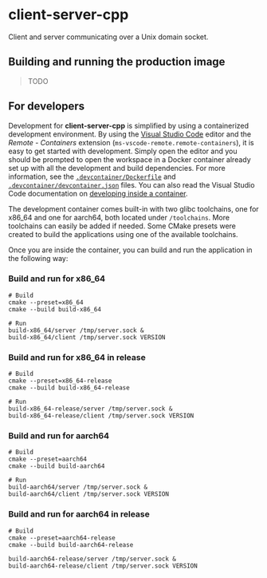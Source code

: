 # client-server-cpp

Client and server communicating over a Unix domain socket.

## Building and running the production image

> TODO

## For developers

Development for **client-server-cpp** is simplified by using a containerized development environment. By using the [Visual Studio Code](https://code.visualstudio.com/) editor and the _Remote - Containers_ extension (`ms-vscode-remote.remote-containers`), it is easy to get started with development. Simply open the editor and you should be prompted to open the workspace in a Docker container already set up with all the development and build dependencies. For more information, see the [`.devcontainer/Dockerfile`](.devcontainer/Dockerfile) and [`.devcontainer/devcontainer.json`](.devcontainer/devcontainer.json) files. You can also read the Visual Studio Code documentation on [developing inside a container](https://code.visualstudio.com/docs/remote/containers).

The development container comes built-in with two glibc toolchains, one for x86_64 and one for aarch64, both located under `/toolchains`. More toolchains can easily be added if needed. Some CMake presets were created to build the applications using one of the available toolchains.

Once you are inside the container, you can build and run the application in the following way:

### Build and run for x86_64

```shell
# Build
cmake --preset=x86_64
cmake --build build-x86_64

# Run
build-x86_64/server /tmp/server.sock &
build-x86_64/client /tmp/server.sock VERSION
```

### Build and run for x86_64 in release

```shell
# Build
cmake --preset=x86_64-release
cmake --build build-x86_64-release

# Run
build-x86_64-release/server /tmp/server.sock &
build-x86_64-release/client /tmp/server.sock VERSION
```

### Build and run for aarch64

```shell
# Build
cmake --preset=aarch64
cmake --build build-aarch64

# Run
build-aarch64/server /tmp/server.sock &
build-aarch64/client /tmp/server.sock VERSION
```

### Build and run for aarch64 in release

```shell
# Build
cmake --preset=aarch64-release
cmake --build build-aarch64-release

build-aarch64-release/server /tmp/server.sock &
build-aarch64-release/client /tmp/server.sock VERSION
```
